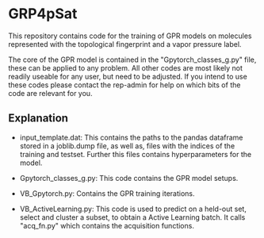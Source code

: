 # GRP4pSat
This repository contains code for the training of GPR models on molecules represented with the topological fingerprint and a vapor pressure label.

The core of the GPR model is contained in the "Gpytorch_classes_g.py" file, these can be applied to any problem. All other codes are most likely not readily useable for any user, but need to be adjusted. If you intend to use these codes please contact the rep-admin for help on which bits of the code are relevant for you.

## Explanation

- input_template.dat: This contains the paths to the pandas dataframe stored in a joblib.dump file, as well as, files with the indices of the training and testset. Further this files contains hyperparameters for the model.

- Gpytorch_classes_g.py: This code contains the GPR model setups.

- VB_Gpytorch.py: Contains the GPR training iterations.

- VB_ActiveLearning.py: This code is used to predict on a held-out set, select and cluster a subset, to obtain a Active Learning batch. It calls "acq_fn.py" which contains the acquisition functions.
